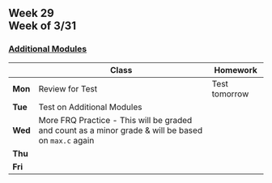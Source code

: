 ## Week 29 <br>Week of 3/31

### [Additional Modules](/apcsp/curriculum/#additional-modules)

|         | Class | Homework |
| ------- | ----- | -------- |
| **Mon** |Review for Test |Test tomorrow |
| **Tue** |Test on Additional Modules | |
| **Wed** |More FRQ Practice - This will be graded and count as a minor grade & will be based on `max.c` again | |
| **Thu** | | |
| **Fri** | | |



<!-- <div style="text-align:center">
<img src="https://www.reynolds.k12.or.us/sites/default/files/imageattachments/morey/page/48130/spring_break_1.png" alt="spring break" width="50%">
</div> -->


<meta http-equiv="refresh" content="300"/>
